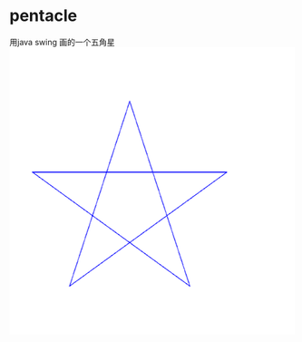 # pentacle
用java swing 画的一个五角星
![image](http://github.com/yebin254126/pentacle/raw/master/image/run.png)
